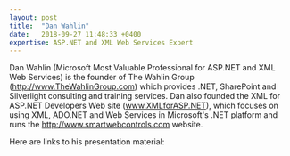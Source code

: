 ```yaml
---
layout: post
title:  "Dan Wahlin"
date:   2018-09-27 11:48:33 +0400
expertise: ASP.NET and XML Web Services Expert
---
```


Dan Wahlin (Microsoft Most Valuable Professional for ASP.NET and XML Web Services) is the founder of The Wahlin Group (http://www.TheWahlinGroup.com) which provides .NET, SharePoint and Silverlight consulting and training services. Dan also founded the XML for ASP.NET Developers Web site (www.XMLforASP.NET), which focuses on using XML, ADO.NET and Web Services in Microsoft's .NET platform and runs the http://www.smartwebcontrols.com website. 

Here are links to his presentation material:



